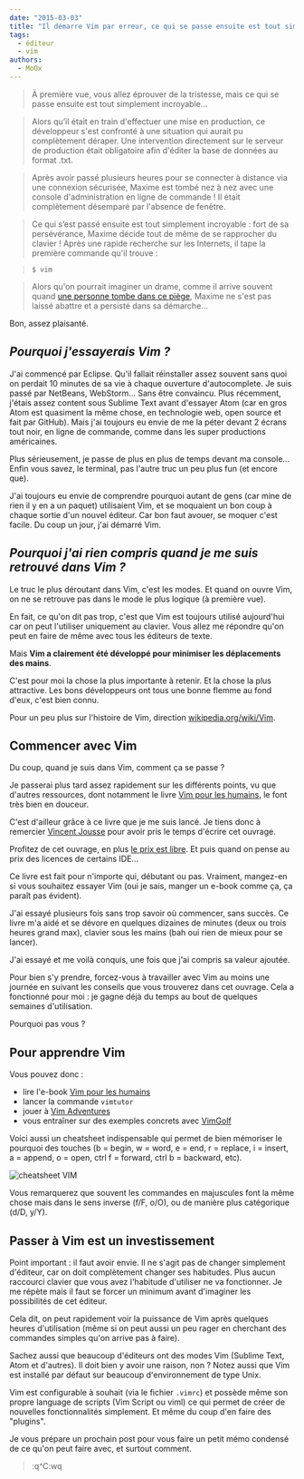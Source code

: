 ```yaml
---
date: "2015-03-03"
title: "Il démarre Vim par erreur, ce qui se passe ensuite est tout simplement bluffant"
tags:
  - éditeur
  - vim
authors:
  - MoOx
---
```


> À première vue, vous allez éprouver de la tristesse, mais ce qui se passe ensuite est tout simplement incroyable...

> Alors qu’il était en train d'effectuer une mise en production,
ce développeur s'est confronté à une situation qui aurait pu complètement déraper.
Une intervention directement sur le serveur de production était obligatoire afin d'éditer la base de données au format .txt.

> Après avoir passé plusieurs heures pour se connecter à distance via une connexion sécurisée,
Maxime est tombé nez à nez avec une console d'administration en ligne de commande !
Il était complètement désemparé par l'absence de fenêtre.

> Ce qui s’est passé ensuite est tout simplement incroyable :
fort de sa persévérance, Maxime décide tout de même de se rapprocher du clavier !
Après une rapide recherche sur les Internets,
il tape la première commande qu'il trouve :

> ```console
> $ vim
> ```

> Alors qu'on pourrait imaginer un drame, comme il arrive souvent quand [une personne tombe dans ce piège](https://duckduckgo.com/?q=I+am+stuck+in+VIM),
Maxime ne s'est pas laissé abattre et a persisté dans sa démarche...

Bon, assez plaisanté.

## _Pourquoi j'essayerais Vim ?_

J'ai commencé par Eclipse. Qu'il fallait réinstaller assez souvent sans quoi on perdait 10 minutes de sa vie à chaque ouverture d'autocomplete.
Je suis passé par NetBeans, WebStorm... Sans être convaincu. Plus récemment, j'étais assez content sous Sublime Text avant d'essayer Atom
(car en gros Atom est quasiment la même chose, en technologie web, open source et fait par GitHub).
Mais j'ai toujours eu envie de me la péter devant 2 écrans tout noir,
en ligne de commande, comme dans les super productions américaines.

Plus sérieusement, je passe de plus en plus de temps devant ma console...
Enfin vous savez, le terminal, pas l'autre truc un peu plus fun (et encore que).

J'ai toujours eu envie de comprendre pourquoi autant de gens (car mine de rien il y en a un paquet) utilisaient Vim,
et se moquaient un bon coup à chaque sortie d'un nouvel éditeur.
Car bon faut avouer, se moquer c'est facile.
Du coup un jour, j'ai démarré Vim.

## _Pourquoi j'ai rien compris quand je me suis retrouvé dans Vim ?_

Le truc le plus déroutant dans Vim, c'est les modes.
Et quand on ouvre Vim, on ne se retrouve pas dans le mode le plus logique (à première vue).

En fait, ce qu'on dit pas trop, c'est que Vim est toujours utilisé aujourd'hui car on peut l'utiliser uniquement au clavier.
Vous allez me répondre qu'on peut en faire de même avec tous les éditeurs de texte.

Mais **Vim a clairement été développé pour minimiser les déplacements des mains**.

C'est pour moi la chose la plus importante à retenir. Et la chose la plus attractive.
Les bons développeurs ont tous une bonne flemme au fond d'eux, c'est bien connu.

Pour un peu plus sur l'histoire de Vim, direction [wikipedia.org/wiki/Vim](https://fr.wikipedia.org/wiki/Vim).

## Commencer avec Vim

Du coup, quand je suis dans Vim, comment ça se passe ?

Je passerai plus tard assez rapidement sur les différents points, vu que d'autres ressources,
dont notamment le livre [Vim pour les humains](https://vimebook.com/), le font très bien en douceur.

C'est d'ailleur grâce à ce livre que je me suis lancé.
Je tiens donc à remercier [Vincent Jousse](http://viserlalune.com/) pour avoir pris le temps d'écrire cet ouvrage.

Profitez de cet ouvrage, en plus [le prix est libre](http://ploum.net/le-prix-libre-une-impossible-utopie/).
Et puis quand on pense au prix des licences de certains IDE...

Ce livre est fait pour n'importe qui, débutant ou pas.
Vraiment, mangez-en si vous souhaitez essayer Vim (oui je sais, manger un e-book comme ça, ça paraît pas évident).

J'ai essayé plusieurs fois sans trop savoir où commencer, sans succès.
Ce livre m'a aidé et se dévore en quelques dizaines de minutes (deux ou trois heures grand max),
clavier sous les mains (bah oui rien de mieux pour se lancer).

J'ai essayé et me voilà conquis, une fois que j'ai compris sa valeur ajoutée.

Pour bien s'y prendre, forcez-vous à travailler avec Vim au moins une journée en suivant les conseils que vous trouverez dans cet ouvrage.
Cela a fonctionné pour moi : je gagne déjà du temps au bout de quelques semaines d'utilisation.

Pourquoi pas vous ?

## Pour apprendre Vim

Vous pouvez donc :

- lire l'e-book [Vim pour les humains](http://vimebook.com)
- lancer la commande `vimtutor`
- jouer à [Vim Adventures](http://vim-adventures.com/)
- vous entraîner sur des exemples concrets avec [VimGolf](http://vimgolf.com/)

Voici aussi un cheatsheet indispensable qui permet de bien mémoriser le pourquoi des touches
(b = begin, w = word, e = end, r = replace, i = insert, a = append, o = open, ctrl f = forward, ctrl b = backward, etc).

![cheatsheet VIM](../vim-cheatsheet.gif)

Vous remarquerez que souvent les commandes en majuscules font la même chose mais dans le sens inverse (f/F, o/O), ou de manière plus catégorique (d/D, y/Y).

## Passer à Vim est un investissement

Point important : il faut avoir envie.
Il ne s'agit pas de changer simplement d'éditeur, car on doit complètement changer ses habitudes.
Plus aucun raccourci clavier que vous avez l'habitude d'utiliser ne va fonctionner.
Je me répète mais il faut se forcer un minimum avant d'imaginer les possibilités de cet éditeur.

Cela dit, on peut rapidement voir la puissance de Vim après quelques heures d'utilisation
(même si on peut aussi un peu rager en cherchant des commandes simples qu'on arrive pas à faire).

Sachez aussi que beaucoup d'éditeurs ont des modes Vim (Sublime Text, Atom et d'autres). Il doit bien y avoir une raison, non ?
Notez aussi que Vim est installé par défaut sur beaucoup d'environnement de type Unix.

Vim est configurable à souhait (via le fichier `.vimrc`) et possède même son propre language de scripts (Vim Script ou viml)
ce qui permet de créer de nouvelles fonctionnalités simplement. Et même du coup d'en faire des "plugins".

Je vous prépare un prochain post pour vous faire un petit mémo condensé de ce qu'on peut faire avec, et surtout comment.

> :q^C:wq
